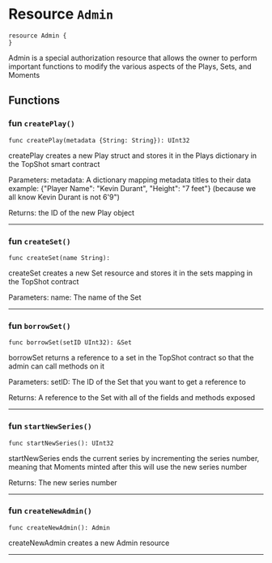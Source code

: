 # Resource `Admin`

```cadence
resource Admin {
}
```

 Admin is a special authorization resource that
 allows the owner to perform important functions to modify the
 various aspects of the Plays, Sets, and Moments


## Functions

### fun `createPlay()`

```cadence
func createPlay(metadata {String: String}): UInt32 
```

 createPlay creates a new Play struct
 and stores it in the Plays dictionary in the TopShot smart contract

 Parameters: metadata: A dictionary mapping metadata titles to their data
                       example: {"Player Name": "Kevin Durant", "Height": "7 feet"}
                               (because we all know Kevin Durant is not 6'9")

 Returns: the ID of the new Play object


---

### fun `createSet()`

```cadence
func createSet(name String):  
```

 createSet creates a new Set resource and stores it
 in the sets mapping in the TopShot contract

 Parameters: name: The name of the Set


---

### fun `borrowSet()`

```cadence
func borrowSet(setID UInt32): &Set 
```

 borrowSet returns a reference to a set in the TopShot
 contract so that the admin can call methods on it

 Parameters: setID: The ID of the Set that you want to
 get a reference to

 Returns: A reference to the Set with all of the fields
 and methods exposed


---

### fun `startNewSeries()`

```cadence
func startNewSeries(): UInt32 
```

 startNewSeries ends the current series by incrementing
 the series number, meaning that Moments minted after this
 will use the new series number

 Returns: The new series number


---

### fun `createNewAdmin()`

```cadence
func createNewAdmin(): Admin 
```

 createNewAdmin creates a new Admin resource


---

